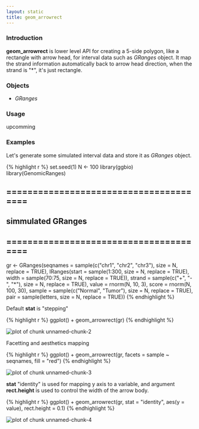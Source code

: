 ```yaml
---
layout: static
title: geom_arrowrect
---
```





### Introduction
**geom_arrowrect** is lower level API for creating a 5-side polygon, like a
rectangle with arrow head, for interval data such as *GRanges* object. It map
the strand information automatically back to arrow head direction, when the
strand is "\*", it's just rectangle.

### Objects
  * *GRanges*
### Usage
  upcomming
  
### Examples

Let's generate some simulated interval data and store it as *GRanges* object.



{% highlight r %}
set.seed(1)
N <- 100
library(ggbio)
library(GenomicRanges)
## =======================================
##  simmulated GRanges
## =======================================
gr <- GRanges(seqnames = sample(c("chr1", "chr2", 
    "chr3"), size = N, replace = TRUE), IRanges(start = sample(1:300, 
    size = N, replace = TRUE), width = sample(70:75, size = N, 
    replace = TRUE)), strand = sample(c("+", "-", "*"), size = N, 
    replace = TRUE), value = rnorm(N, 10, 3), score = rnorm(N, 
    100, 30), sample = sample(c("Normal", "Tumor"), size = N, 
    replace = TRUE), pair = sample(letters, size = N, replace = TRUE))
{% endhighlight %}




Default **stat** is "stepping"



{% highlight r %}
ggplot() + geom_arrowrect(gr)
{% endhighlight %}

![plot of chunk unnamed-chunk-2](http://i.imgur.com/mf9m9.png) 


Facetting and aesthetics mapping


{% highlight r %}
ggplot() + geom_arrowrect(gr, facets = sample ~ 
    seqnames, fill = "red")
{% endhighlight %}

![plot of chunk unnamed-chunk-3](http://i.imgur.com/Dbj3b.png) 


**stat** "identity" is used for mapping y axis to a variable, and argument
**rect.height** is used to control the width of the arrow body. 



{% highlight r %}
ggplot() + geom_arrowrect(gr, stat = "identity", 
    aes(y = value), rect.height = 0.1)
{% endhighlight %}

![plot of chunk unnamed-chunk-4](http://i.imgur.com/Hqu1b.png) 
